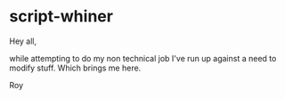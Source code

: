 # script-whiner

Hey all,

while attempting to do my non technical job I've run up against a need to modify stuff.  Which brings me here.  

Roy
